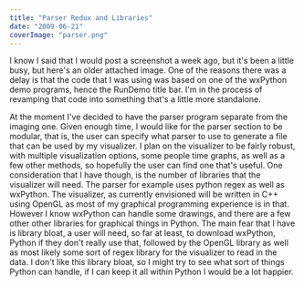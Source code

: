 ```yaml
---
title: "Parser Redux and Libraries"
date: "2009-06-21"
coverImage: "parser.png"
---
```


I know I said that I would post a screenshot a week ago, but it's been a little busy, but here's an older attached image. One of the reasons there was a delay is that the code that I was using was based on one of the wxPython demo programs, hence the RunDemo title bar. I'm in the process of revamping that code into something that's a little more standalone.  
  
At the moment I've decided to have the parser program separate from the imaging one. Given enough time, I would like for the parser section to be modular, that is, the user can specify what parser to use to generate a file that can be used by my visualizer. I plan on the visualizer to be fairly robust, with multiple visualization options, some people time graphs, as well as a few other methods, so hopefully the user can find one that's useful. One consideration that I have though, is the number of libraries that the visualizer will need. The parser for example uses python regex as well as wxPython. The visualizer, as currently envisioned will be written in C++ using OpenGL as most of my graphical programming experience is in that. However I know wxPython can handle some drawings, and there are a few other other libraries for graphical things in Python. The main fear that I have is library bloat, a user will need, so far at least, to download wxPython, Python if they don't really use that, followed by the OpenGL library as well as most likely some sort of regex library for the visualizer to read in the data. I don't like this library bloat, so I might try to see what sort of things Python can handle, if I can keep it all within Python I would be a lot happier.
